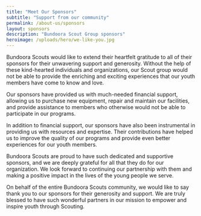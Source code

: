 ```yaml
---
title: "Meet Our Sponsors"
subtitle: "Support from our community"
permalink: /about-us/sponsors
layout: sponsors
description: "Bundoora Scout Group sponsors"
heroimage: /uploads/hero/we-like-you.jpg
---
```

Bundoora Scouts would like to extend their heartfelt gratitude to all of their sponsors for their unwavering support and generosity. Without the help of these kind-hearted individuals and organizations, our Scout group would not be able to provide the enriching and exciting experiences that our youth members have come to know and love.

Our sponsors have provided us with much-needed financial support, allowing us to purchase new equipment, repair and maintain our facilities, and provide assistance to members who otherwise would not be able to participate in our programs.

In addition to financial support, our sponsors have also been instrumental in providing us with resources and expertise. Their contributions have helped us to improve the quality of our programs and provide even better experiences for our youth members.

Bundoora Scouts are proud to have such dedicated and supportive sponsors, and we are deeply grateful for all that they do for our organization. We look forward to continuing our partnership with them and making a positive impact in the lives of the young people we serve.

On behalf of the entire Bundoora Scouts community, we would like to say thank you to our sponsors for their generosity and support. We are truly blessed to have such wonderful partners in our mission to empower and inspire youth through Scouting.
